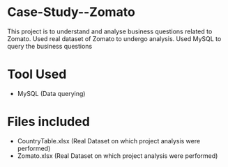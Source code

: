 # Case-Study--Zomato
This project is to understand and analyse business questions related to Zomato.
Used real dataset of Zomato to undergo analysis.
Used MySQL to query the business questions

# Tool Used
- MySQL (Data querying)

# Files included
- CountryTable.xlsx (Real Dataset on which project analysis were performed)
- Zomato.xlsx (Real Dataset on which project analysis were performed)
